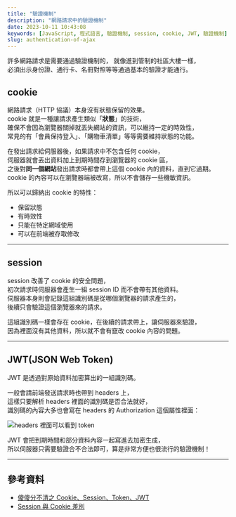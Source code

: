 ```yaml
---
title: "驗證機制"
description: "網路請求中的驗證機制"
date: 2023-10-11 10:43:08
keywords: [JavaScript, 程式語言, 驗證機制, session, cookie, JWT, 驗證機制]
slug: authentication-of-ajax
---
```


許多網路請求是需要通過驗證機制的， 就像進到管制的社區大樓一樣，  
必須出示身份證、通行卡、名冊對照等等通過基本的驗證才能通行。

## cookie

網路請求（HTTP 協議）本身沒有狀態保留的效果。  
cookie 就是一種讓請求產生類似「**狀態**」的技術，  
確保不會因為瀏覽器關掉就丟失網站的資訊，可以維持一定的時效性，  
常見的有「會員保持登入」、「購物車清單」等等需要維持狀態的功能。

在發出請求給伺服器後，如果請求中不包含任何 cookie，  
伺服器就會丟出資料加上到期時間存到瀏覽器的 cookie 區，  
之後對**同一個網站**發出請求時都會帶上這個 cookie 內的資料，直到它過期。  
cookie 的內容可以在瀏覽器端被改寫，所以不會儲存一些機敏資訊。

所以可以歸納出 cookie 的特性：

- 保留狀態
- 有時效性
- 只能在特定網域使用
- 可以在前端被存取修改

---

## session

session 改善了 cookie 的安全問題，  
初次請求時伺服器會產生一組 session ID 而不會帶有其他資料。  
伺服器本身則會記錄這組識別碼是從哪個瀏覽器的請求產生的，  
後續只會驗證這個瀏覽器來的請求。

這組識別碼一樣會存在 cookie，在後續的請求帶上，讓伺服器來驗證，  
因為裡面沒有其他資料，所以就不會有竄改 cookie 內容的問題。

---

## JWT(JSON Web Token)

JWT 是透過對原始資料加密算出的一組識別碼。

一般會請前端發送請求時也帶到 headers 上，  
這樣只要解析 headers 裡面的識別碼是否合法就好，  
識別碼的內容大多也會寫在 headers 的 Authorization 這個屬性裡面：

![headers 裡面可以看到 token](https://drive.google.com/uc?export=view&id=1jneF4VFOqBxMl8n7RRe3fHtOXFm9t5Ho)

JWT 會把到期時間和部分資料內容一起寫進去加密生成，  
所以伺服器只需要驗證合不合法即可，算是非常方便也很流行的驗證機制！

---

## 參考資料

- [傻傻分不清之 Cookie、Session、Token、JWT](https://juejin.cn/post/6844904034181070861)
- [Session 與 Cookie 差別](https://medium.com/tsungs-blog/day14-session%E8%88%87cookie%E5%B7%AE%E5%88%A5-eb7b4035a382)
